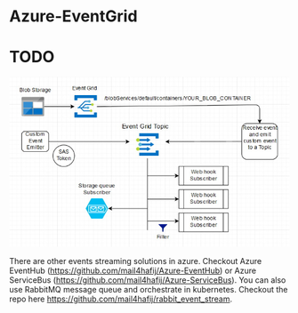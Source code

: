 # Azure-EventGrid

# TODO



<img src="Architecture.jpg" />


There are other events streaming solutions in azure. Checkout Azure EventHub (https://github.com/mail4hafij/Azure-EventHub) or Azure ServiceBus (https://github.com/mail4hafij/Azure-ServiceBus). You can also use RabbitMQ message queue and orchestrate in kubernetes. Checkout the repo here https://github.com/mail4hafij/rabbit_event_stream.
